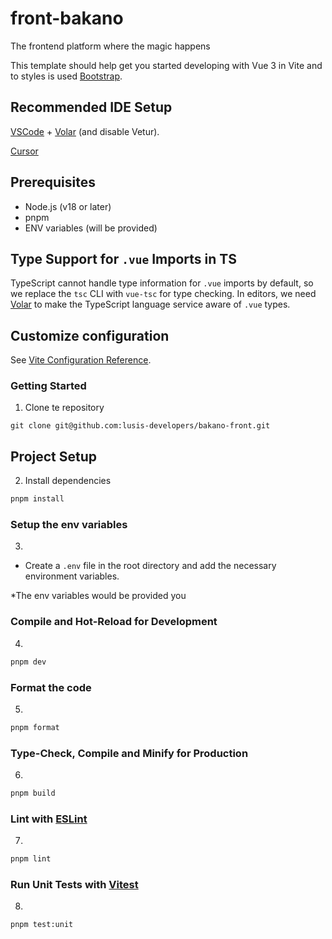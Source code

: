 # front-bakano

The frontend platform where the magic happens

This template should help get you started developing with Vue 3 in Vite and to styles is used [Bootstrap](https://getbootstrap.com/).

## Recommended IDE Setup

[VSCode](https://code.visualstudio.com/) + [Volar](https://marketplace.visualstudio.com/items?itemName=Vue.volar) (and disable Vetur).

[Cursor](https://www.cursor.com/)

## Prerequisites

- Node.js (v18 or later)
- pnpm 
- ENV variables (will be provided)


## Type Support for `.vue` Imports in TS

TypeScript cannot handle type information for `.vue` imports by default, so we replace the `tsc` CLI with `vue-tsc` for type checking. In editors, we need [Volar](https://marketplace.visualstudio.com/items?itemName=Vue.volar) to make the TypeScript language service aware of `.vue` types.

## Customize configuration

See [Vite Configuration Reference](https://vitejs.dev/config/).

### Getting Started

1. Clone te repository
```
git clone git@github.com:lusis-developers/bakano-front.git
```

## Project Setup

2. Install dependencies
```sh
pnpm install
```

### Setup the env variables
3.
- Create a `.env` file in the root directory and add the necessary environment variables.

*The env variables would be provided you

### Compile and Hot-Reload for Development

4. 
```sh
pnpm dev
```

### Format the code 
5.
```sh
pnpm format
```

### Type-Check, Compile and Minify for Production
6.
```sh
pnpm build
```


### Lint with [ESLint](https://eslint.org/)
7.
```sh
pnpm lint
```

### Run Unit Tests with [Vitest](https://vitest.dev/)
8.
```sh
pnpm test:unit
```